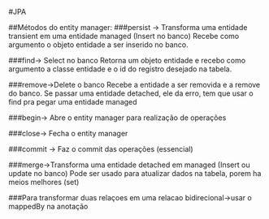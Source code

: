 #JPA

##Métodos do entity manager:
###persist -> Transforma uma entidade transient em uma entidade managed (Insert no banco)
Recebe como argumento o objeto entidade a ser inserido no banco.

###find-> Select no banco
Retorna um objeto entidade e recebo como argumento a classe entidade e o id do registro desejado na tabela.

###remove->Delete o banco
Recebe a entidade a ser removida e a remove do banco.
Se passar uma entidade detached, ele da erro, tem que usar o find pra pegar uma entidade managed

###begin-> Abre o entity manager para realização de operações

###close-> Fecha o entity manager

###commit -> Faz o commit das operações (essencial)

###merge->Transforma uma entidade detached em managed (Insert ou update no banco)
Pode ser usado para atualizar dados na tabela, porem ha meios melhores (set)


###Para transformar duas relaçoes em uma relacao bidirecional->usar o mappedBy na anotação